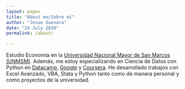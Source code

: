 ```yaml
---
layout: pages
title: "About me/Sobre mí"
author: "Josue Guevara"
date: "24 July 2020"
permalink: /about/

---
```


Estudio Economía en la [Universidad Nacional Mayor de San Marcos (UNMSM)](https://es.wikipedia.org/wiki/Universidad_Nacional_Mayor_de_San_Marcos). Además, me estoy especializando en Ciencia de Datos con Python en [Datacamp](https://www.datacamp.com/), [Google](https://learndigital.withgoogle.com) y [Coursera](https://www.coursera.org/). He desarrollado trabajos con Excel Avanzado, VBA, Stata y Python tanto como de manera personal y como proyectos de la universidad.
